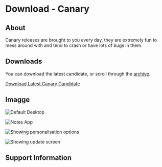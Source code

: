 # Download - Canary
## About
Canary releases are brought to you every day, they are extremely fun to mess around with and tend to crash or have lots of bugs in them.
## Downloads
You can download the latest candidate, or scroll through the [archive](https://phantomzx77.github.io/Wave/Archive).

[Download Latest Canary Candidate](https://mega.nz/file/BuEjUbJS#Fj4MJL-u0ayr0Pi63C-7Mmehm4arMcPPmY3cMny0wlU)

## Imagge
![Default Desktop](https://phantomzx77.github.io/Wave/Previews/Canary/CanaryPreview0.png)

![Notes App](https://phantomzx77.github.io/Wave/Previews/Canary/CanaryPreview1.png)

![Showing personalisation options](https://phantomzx77.github.io/Wave/Previews/Canary/CanaryPreview2.png)

![Showing update screen](https://phantomzx77.github.io/Wave/Previews/Canary/CanaryPreview3.png)

## Support Information
